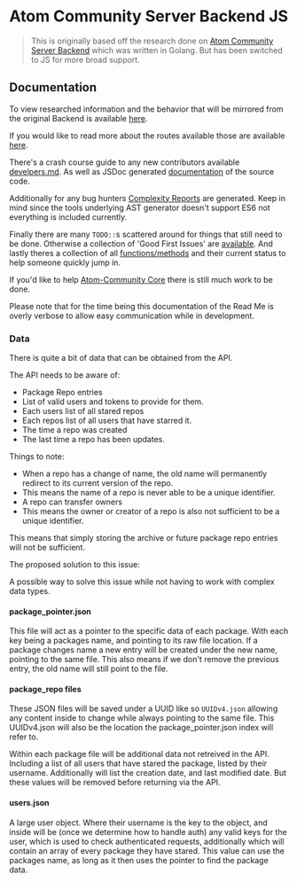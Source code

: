 # Atom Community Server Backend JS

> This is originally based off the research done on [Atom Community Server Backend](https://github.com/confused-Techie/atom-community-server-backend) which was written in Golang. But has been switched to JS for more broad support.

## Documentation

To view researched information and the behavior that will be mirrored from the original Backend is available [here](/docs/overview.md).

If you would like to read more about the routes available those are available [here](/docs/api.md).

There's a crash course guide to any new contributors available [develpers.md](/docs/developers.md). As well as JSDoc generated [documentation](/docs/JavaScript.md) of the source code.

Additionally for any bug hunters [Complexity Reports](/docs/complexity-report.md) are generated. Keep in mind since the tools underlying AST generator doesn't support ES6 not everything is included currently.

Finally there are many `TODO::`s scattered around for things that still need to be done. Otherwise a collection of 'Good First Issues' are [available](https://github.com/confused-Techie/atom-community-server-backend-JS/issues). And lastly theres a collection of all [functions/methods](/docs/major_todo.md) and their current status to help someone quickly jump in.

If you'd like to help [Atom-Community Core](https://github.com/atom-community/atom) there is still much work to be done.

Please note that for the time being this documentation of the Read Me is overly verbose to allow easy communication while in development.

### Data

There is quite a bit of data that can be obtained from the API.

The API needs to be aware of:

* Package Repo entries
* List of valid users and tokens to provide for them.
* Each users list of all stared repos
* Each repos list of all users that have starred it.
* The time a repo was created
* The last time a repo has been updates.

Things to note:

* When a repo has a change of name, the old name will permanently redirect to its current version of the repo.
* This means the name of a repo is never able to be a unique identifier.
* A repo can transfer owners
* This means the owner or creator of a repo is also not sufficient to be a unique identifier.

This means that simply storing the archive or future package repo entries will not be sufficient.

The proposed solution to this issue:

A possible way to solve this issue while not having to work with complex data types.

#### package_pointer.json
This file will act as a pointer to the specific data of each package.
With each key being a packages name, and pointing to its raw file location.
If a package changes name a new entry will be created under the new name, pointing to the same file.
This also means if we don't remove the previous entry, the old name will still point to the file.

#### package_repo files
These JSON files will be saved under a UUID like so `UUIDv4.json` allowing any content inside to change
while always pointing to the same file.
This UUIDv4.json will also be the location the package_pointer.json index will refer to.

Within each package file will be additional data not retreived in the API. Including a list of all users
that have stared the package, listed by their username.
Additionally will list the creation date, and last modified date.
But these values will be removed before returning via the API.

#### users.json
A large user object. Where their username is the key to the object, and inside will be (once we determine how to handle auth) any valid keys for the user, which is used to check authenticated requests,
additionally which will contain an array of every package they have stared. This value can use the packages name, as long as it then uses the pointer to find the package data.
